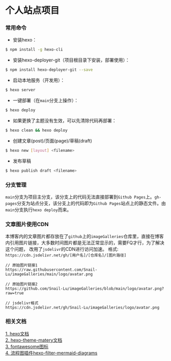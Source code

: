 # 个人站点项目
### 常用命令
- 安装hexo：
```bash
$ npm install -g hexo-cli
```
- 安装hexo-deployer-git（项目根目录下安装，部署使用）：
```bash
$ npm install hexo-deployer-git --save
```
- 启动本地服务（开发用）：
```bash
$ hexo server
```
- 一键部署（在`main`分支上操作）：
```bash
$ hexo deploy
```
- 如果更换了主题没有生效，可以先清除代码再部署：
```bash
$ hexo clean && hexo deploy
```
- 创建文章(post)/页面(page)/草稿(draft)
```bash
$ hexo new [layout] <filename>
```
- 发布草稿
```bash
$ hexo publish draft <filename>
```

### 分支管理
`main`分支为项目主分支，该分支上的代码无法直接部署到`Github Pages`上。`gh-pages`分支为站点分支，该分支上的代码即为`Github Pages`站点上的静态文件。由`main`分支执行`hexo deploy`而来。

### 文章图片使用CDN
本博客内的文章图片都存放在了`github`上的`imageGalleries`仓库里，直接在博客内引用图片链接，大多数时间图片都是无法正常显示的，需要FQ才行，为了解决这个问题，
改用了`jsdelivr`的CDN进行访问加速。
格式:  `https://cdn.jsdelivr.net/gh/[用户名]/[仓库名]/[图片路径]`
```
// 原始图片链接1
https://raw.githubusercontent.com/Snail-Lu/imageGalleries/main/logo/avatar.png

// 原始图片链接2
https://github.com/Snail-Lu/imageGalleries/blob/main/logo/avatar.png?raw=true

// jsdelivr格式
https://cdn.jsdelivr.net/gh/Snail-Lu/imageGalleries/logo/avatar.png

```

### 相关文档
[1. hexo文档](https://hexo.io/zh-cn/docs/commands)  
[2. hexo-theme-matery文档](https://github.com/blinkfox/hexo-theme-matery/blob/develop/README_CN.md)  
[3. fontawesome图标](https://fontawesome.com/v5.15/icons?d=gallery&p=2)  
[4. 流程图插件hexo-filter-mermaid-diagrams](https://github.com/webappdevelp/hexo-filter-mermaid-diagrams)  